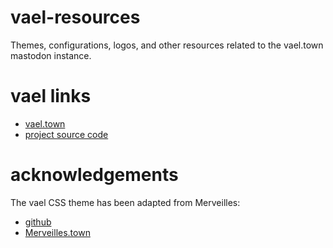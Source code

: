 # vael-resources

Themes, configurations, logos, and other resources related to the vael.town mastodon instance.


# vael links

- [vael.town](https://vael.town/about)
- [project source code](https://github.com/edmondburnett/vael.town)


# acknowledgements

The vael CSS theme has been adapted from Merveilles:
- [github](https://github.com/merveilles/merveilles-town)
- [Merveilles.town](https://merveilles.town/)
